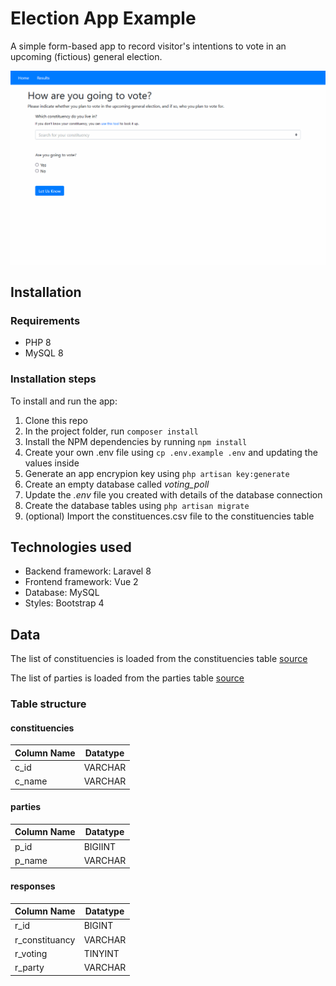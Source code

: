# Election App Example

A simple form-based app to record visitor's intentions to vote in an upcoming (fictious) general election.

![Gif showing the election site](./public/img/election-example.gif)

## Installation

### Requirements

* PHP 8
* MySQL 8

### Installation steps

To install and run the app:

1. Clone this repo
2. In the project folder, run `composer install`
3. Install the NPM dependencies by running `npm install`
4. Create your own .env file using `cp .env.example .env` and updating the values inside
5. Generate an app encrypion key using `php artisan key:generate`
6. Create an empty database called *voting_poll*
7. Update the *.env* file you created with details of the database connection
8. Create the database tables using `php artisan migrate`
9. (optional) Import the constituences.csv file to the constituencies table

## Technologies used

* Backend framework: Laravel 8
* Frontend framework: Vue 2
* Database: MySQL
* Styles: Bootstrap 4

## Data

The list of constituencies is loaded from the constituencies table [source](https://services1.arcgis.com/ESMARspQHYMw9BZ9/arcgis/rest/services/Westminster_Parliamentary_Constituencies_December_2020_UK_BUC/FeatureServer/0/query?where=1%3D1&outFields=PCON20NM,PCON20CD&outSR=4326&f=json&returnGeometry=false)

The list of parties is loaded from the parties table [source](https://www.parliament.uk/about/mps-and-lords/members/parties/)

### Table structure

#### constituencies

Column Name | Datatype
--- | ---
c_id | VARCHAR
c_name | VARCHAR

#### parties

Column Name | Datatype
--- | ---
p_id | BIGIINT
p_name | VARCHAR

#### responses

Column Name | Datatype
--- | ---
r_id | BIGINT
r_constituancy | VARCHAR
r_voting | TINYINT
r_party | VARCHAR
